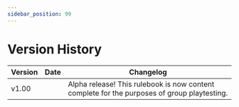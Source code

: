 ```yaml
---
sidebar_position: 99
---
```


# Version History


| Version | Date | Changelog                                                                                   |
| ------- | ---- | ------------------------------------------------------------------------------------------- |
| v1.00   |      | Alpha release! This rulebook is now content complete for the purposes of group playtesting. |

